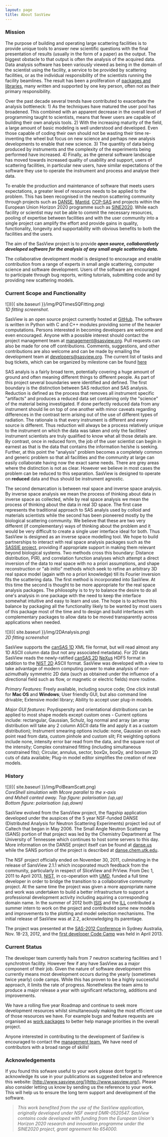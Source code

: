 ```yaml
---
layout: page
title: About SasView
---
```


### Mission

The purpose of building and operating large scattering facilities is to provide unique tools to answer new scientific questions with the final presentation of results (usually in the form of a paper) as the output. The biggest obstacle to that output is often the analysis of the acquired data. Data analysis software has been variously viewed as being in the domain of the scientist using the facility, a service to be provided by scattering facilities, or as the individual responsibility of the scientists running the facility beamlines. The result has been a proliferation of [packages and libraries](http://smallangle.org/content/Software), many written and supported by one key person, often not as their primary responsibility.

Over the past decade several trends have contributed to exacerbate the analysis bottleneck: 1) As the techniques have matured the user pool has broadened. This combined with an apparent decrease in the overall level of programming taught to scientists, means that fewer users are capable of building their own analysis tools. 2) With the increasing maturity of the field, a large amount of basic modeling is well understood and developed. Even those capable of coding their own should not be wasting their time re-inventing the wheel but focus on new science and perhaps new analysis developments to enable that new science. 3) The quantity of data being produced by instruments and the complexity of the experiments being performed have increased. 4) Finally, as the general software landscape has moved towards increased quality of usability and support, users of scattering facilities, in particular new users, have similar expectations of the software they use to operate the instrument and process and analyse their data.

To enable the production and maintenance of software that meets users expectations, a greater level of resources needs to be applied to the problem. This has been recognised in the neutron scattering community through projects such as [DANSE](http://danse.us/ ), [Mantid](http://www.mantidproject.org), [CCP-SAS]( http://www.ccpsas.org ) and projects within the European Union Horizon 2020 programme such as [SINE2020](http://sine2020.eu). While each facility or scientist may not be able to commit the necessary resources, pooling of expertise between facilities and with the user community into a single project can amplify the effort and provide gains in quality, functionality, longevity and supportability with obvious benefits to both the facilities and the users.

The aim of the SasView project is to provide _**open source, collaboratively developed software for the analysis of any small angle scattering data.**_

The collaborative development model is designed to encourage and enable contribution from a range of experts in small angle scattering, computer science and software development. Users of the software are encouraged to participate through bug reports, writing tutorials, submitting code and by providing new scattering models.

### Current Scope and Functionality

![]({{ site.baseurl }}/img/PQTimesSQFitting.png)  
_1D fitting screenshot_.  
  

SasView is an open source project currently hosted at [GitHub](https://github.com/SasView/sasview). The software is written in Python with C and C++ modules providing some of the heavier computations. Persons interested in becoming developers are welcome and even encouraged. Anyone with a possible interest should contact the project management team at [management@sasview.org](mailto:management@sasview.org). Pull requests can also be made for one off contributions. Comments, suggestions, and other contributions are also welcome and can be made by emailing the development team at [developers@sasview.org](mailto:developers@sasview.org). The current list of tasks and bug tickets, which can be organized by milestone can be found [here](https://github.com/SasView/sasview/issues)

SAS analyis is a fairly broad term, potentially covering a huge amount of ground and often meaning different things to different people. As part of this project several boundaries were identified and defined. The first boundary is the distinction between SAS reduction and SAS analysis. Reduction is defined as the process that removes all instrument specific "artifacts" and produces a reduced data set containing only the "science" of the material being investigated. If done perfectly reduced data from any instrument should lie on top of one another with minor caveats regarding differences in the contrast term arising out of the use of different types of radiation. The rationale is that every instrument is different and every source is different. Thus reduction will always be a process relatively unique to the instrument on which the data was taken and only the facilities' instrument scientists are truly qualified to know what all those details are. By contrast, once in reduced form, the job of the user scientist can begin in earnest as that is the data that contains the information he/she is seeking. Further, at this point the "analysis" problem becomes a completely common and generic problem so that all facilities and the community at large can easily collaborate having now the exact same needs. There are grey areas where the distinction is not as clear. However we believe in most cases the problem can be reduced to this separation. SasView is designed to operate on **reduced** data and thus should be instrument agnostic.

The second demarcation is between real space and inverse space analysis. By inverse space analysis we mean the process of thinking about data in inverse space as collected, while by real space analysis we mean the process of thinking about the data in real 3D space. The first case represents the traditional approach to SAS analyis used by colloid and materials scientists while the second has been pioneered mostly by the biological scattering community. We believe that these are two very different (if complementary) ways of thinking about the problem and it would be very difficult to create a single user interface ideal for both. Thus SasView is designed as an inverse space modelling tool. We hope to build partnerships to interact with real space analysis packages such as the [SASSIE project](http://www.smallangles.net/sassie/), providing if appropriate support in making them relevant beyond biological systems. Two methods cross this boundary: Distance distribution, P(R), and correlation function analyses which attempt a direct inversion of the data to real space with no a priori assumptions, and shape reconstruction or "ab initio" methods which seek to refine an arbitrary 3D real space model (again with no a priori knowledge) till its Fourier inversion fits the scattering data. The first method is incorporated into SasView. At this time the second is thought to be more appropriate for the real space analysis packages. The philosophy is to try to balance the desire to do all one's analysis in one package with the need to keep the interface somewhat intuitive and easy to learn and use. The hope is to achieve this balance by packaging all the functionality likely to be wanted by most users of this package most of the time and to design and build interfaces with complementary packages to allow data to be moved transparently across applications when needed.


![]({{ site.baseurl }}/img/2DAnalysis.png)  
_2D fitting screenshot_  
  

SasView supports the [canSAS 1D](http://www.cansas.org/formats/canSAS1d/1.1/doc/specification.html) XML file format, but will read almost any 1D ASCII column data (but not any associated metadata). For 2D data SasView reads the newly-ratified [canSAS 2D](http://www.cansas.org/formats/canSAS2012/1.0/doc/) [NeXus](http://www.nexusformat.org/) HDF5 format in addition to the [NIST 2D](http://danse.chem.utk.edu/trac/wiki/NCNROutput1D_2DQxQy) ASCII format. SasView was developed with a view to take advantage of modern computing power to make analysis of non-azimuthally symmetric 2D data (such as obtained under the influence of a directional field such as flow, or magnetic or electric fields) more routine.  

_Primary Features:_ Freely available, including source code; One click install for **Mac OS** and **Windows**; User friendly GUI, but also command line drivable; Extensive model library; Ability to accept user plug-in models.  

_Major GUI features:_ Poydispersity and orientational distributions can be applied to most shape models except custom ones - Current options include: rectangular, Gaussian, Schulz, log normal and array (an array distribution will take any 2 column ASCII data file and apply it as a custom distribution); Instrument smearing options include: none, Gaussian on each point read from data, custom pinhole and custom slit; Fit weighting options include none, intensity error bar read from the data, and the square root of the intensity; Complex constrained fitting (including simultaneous constrained fits); Circular, annulus, sector, boxQx, boxQy, and boxsum 2D cuts of data available; Plug-in model editor simplifies the creation of new models.

### History


![]({{ site.baseurl }}/img/PolBeamScatt.png)  
_CoreShell simulation with Mcore parallel to the x-axis  
and Mshell canted away. Top figure: polarisation (up,up)  
Bottom figure: polarisation (up,down)_  


SasView evolved from the SansView project, the flagship application developed under the auspices of the 5 year NSF-funded DANSE (Distributed Analysis for Neutron Scattering Experiments) project led out of Caltech that began in May 2006. The Small Angle Neutron Scattering (SANS) portion of that project was led by the Chemistry Department at The University of Tennessee which continues to host some servers to this day. More information on the DANSE project itself can be found at [danse.us](http://danse.us) while the SANS portion of the project is described at [danse.chem.utk.edu](http://danse.chem.utk.edu).

The NSF project officially ended on November 30, 2011, culminating in the release of SansView 2.1.1 which incoporated much feedback from the community, particularly in respect of SliceView and PrView. From Dec 1, 2011 to April 2013, [NIST](http://www.ncnr.nist.gov), in co-operation with [UMD](http://www.umd.edu), funded a full time developer in order to bridge the transition to a collaborative community project. At the same time the project was given a more appropriate name and work was undertaken to build a better infrastructure to support a professional development activity including aquiring a corresponding domain name. In the summer of 2012 both [ISIS](http://www.isis.stfc.ac.uk/) and the [ILL](http://www.ill.eu/) contributed a summer intern to work on the project and contributed some new models and improvements to the plotting and model selection mechanisms. The initial release of SasView was at 2.2, acknowledging its parentage.

The project was presented at the [SAS-2012 Conference](http://www.ansto.gov.au/Events/Eventsandresources/Past/SAS2012/) in Sydney Australia, Nov. 18-23, 2012, and the [first developer Code Camp](/2013-04-02-code-camp-1/) was held in April 2013.

### Current Status

The developer team currently hails from 7 neutron scattering facilities and 1 synchrotron facility. However few if any have SasView as a major component of their job. Given the nature of software development this currently means most development occurs during the yearly (sometimes twice yearly) code camps. While this has proven to be a highly successful approach, it limits the rate of progress. Nonetheless the team aims to produce a major release a year with significant refactoring, additions and improvements.  

We have a rolling five year Roadmap and continue to seek more development resources whilst simultaneously making the most efficient use of those resources we have. For example bugs and feature requests are organised as [work packages](https://github.com/SasView/sasview/wiki/DevNotes_Projects) to better help manage priorities in the overall project.

Anyone interested in contributing to the development of SasView is encouraged to contact the [management team.](mailto:management@sasview.org) We have need of contributors with a broad range of skills!

### Acknowledgements

If you found this sofware useful to your work please dont forget to acknowledge its use in your publications as suggested below and reference this website: [http://www.sasview.org/](http://www.sasview.org/). Please also consider letting us know by sending us the reference to your work. This will help us to ensure the long term support and development of the software.

> _This work benefited from the use of the SasView application, originally developed under NSF award DMR-0520547. SasView contains code developed with funding from the European Union's Horizon 2020 research and innovation programme under the SINE2020 project, grant agreement No 654000._

